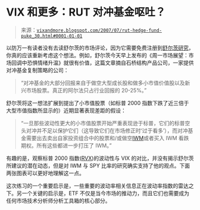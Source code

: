 <!--yml

分类：未分类

日期：2024-05-18 19:04:53

-->

# VIX 和更多：RUT 对冲基金呕吐？

> 来源：[`vixandmore.blogspot.com/2007/07/rut-hedge-fund-puke_30.html#0001-01-01`](http://vixandmore.blogspot.com/2007/07/rut-hedge-fund-puke_30.html#0001-01-01)

以防万一有读者没有去读舒尔茨的市场评论，因为它需要免费注册到[舒尔茨研究](http://www.schaeffersresearch.com/)，你真的应该重新考虑这个想法。例如，舒尔茨今天早上发布的《周一市场展望：市场回调中恐惧情绪升温》就很有价值，这篇文章摘自石桥结构产品公司，一家提供对冲基金复制策略的公司：

> “对冲基金的大部分回报来自于做空大型成长股和做多小市值价值股以及新兴市场股票。真正的阿尔法只占行业回报的 20-25%。”

舒尔茨将这一想法扩展到提出了小市值股票（如标普 2000 指数下跌了近三倍于大型市值指数所显示的）近期显著表现差距的假设：

> “一旦那些波动性更大的小市值股票开始严重表现逊于标普，它们的标普空头对冲并不足以保护它们（这导致它们在市场修正时‘过于看多’），而对冲基金需要出去卖出自家投资组合中的股票和/或做空[IWM](http://vixandmore.blogspot.com/search/label/IWM)或者买入 IWM 看跌期权。所有这些都进一步打压了 IWM。”

有趣的是，观察标普 2000 指数([RVX](http://vixandmore.blogspot.com/search/label/RVX))的波动性与 VIX 的对比，并没有揭示舒尔茨所建议的潜在动态，但是对 IWM 与 SPY 比率的研究确实支持了他的观点。下面两张图表可以更好地理解这一点。

这次练习的一个重要启示是，一些重要的波动率相关信息正在波动率指数的雷达之下。另一个关键的启示是，ETF 不仅是当今市场的推动力，而且它们也需要成为任何市场技术分析师分析工具箱的核心部分。
